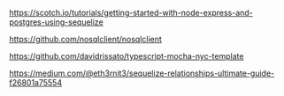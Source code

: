 https://scotch.io/tutorials/getting-started-with-node-express-and-postgres-using-sequelize

https://github.com/nosqlclient/nosqlclient

https://github.com/davidrissato/typescript-mocha-nyc-template

https://medium.com/@eth3rnit3/sequelize-relationships-ultimate-guide-f26801a75554